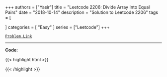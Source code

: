 
+++
authors = ["Yasir"]
title = "Leetcode 2206: Divide Array Into Equal Pairs"
date = "2018-10-14"
description = "Solution to Leetcode 2206"
tags = [
    
]
categories = [
    "Easy"
]
series = ["Leetcode"]
+++



[`Problem Link`](https://leetcode.com/problems/divide-array-into-equal-pairs/description/)

---

**Code:**

{{< highlight html >}}

{{< /highlight >}}

